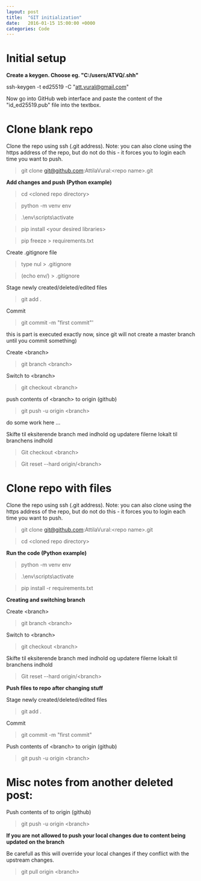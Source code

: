 ```yaml
---
layout: post
title:  "GIT initialization"
date:   2016-01-15 15:00:00 +0000
categories: Code
---
```

# Initial setup
**Create a keygen. Choose eg. "C:/users/ATVQ/.shh"**

ssh-keygen -t ed25519 -C "att.vural@gmail.com"

Now go into GitHub web interface and paste the content of the "id_ed25519.pub" file into the textbox.









# Clone blank repo
Clone the repo using ssh (.git address). Note: you can also clone using the https address of the repo, but do not do this - it forces you to login each time you want to push.

> git clone git@github.com:AttilaVural:\<repo name\>.git

**Add changes and push (Python example)**
  
> cd \<cloned repo directory\>

> python -m venv env

> .\env\scripts\activate

> pip install \<your desired libraries\>

> pip freeze \> requirements.txt

Create .gitignore file
> type nul \> .gitignore

> (echo env/) > .gitignore

Stage newly created/deleted/edited files
> git add .

Commit
> git commit -m "first commit"'

this is part is executed exactly now, since git will not create a master branch until you commit something)

Create \<branch\>
> git branch \<branch\>

Switch to \<branch\>
> git checkout \<branch\>

push contents of \<branch\> to origin (github)
> git push -u origin \<branch\>

do some work here ...

Skifte til eksiterende branch med indhold og updatere filerne lokalt til branchens indhold
> Git checkout \<branch\>

> Git reset --hard origin/\<branch\>
  
  
  
  
  
  
  
  
  
  
  
# Clone repo with files
Clone the repo using ssh (.git address). Note: you can also clone using the https address of the repo, but do not do this - it forces you to login each time you want to push.
> git clone git@github.com:AttilaVural:\<repo name\>.git

> cd \<cloned repo directory\>

**Run the code (Python example)**
> python -m venv env
  
> .\env\scripts\activate
  
> pip install -r requirements.txt

**Creating and switching branch**
  
Create \<branch\>
> git branch \<branch\>

Switch to \<branch\>
> git checkout \<branch\>

Skifte til eksiterende branch med indhold og updatere filerne lokalt til branchens indhold
> Git reset --hard origin/\<branch\>

**Push files to repo after changing stuff**
  
Stage newly created/deleted/edited files
> git add .

Commit
> git commit -m "first commit"

Push contents of \<branch\> to origin (github)
> git push -u origin \<branch\>




# Misc notes from another deleted post:
Push contents of <branch> to origin (github)
> git push -u origin \<branch>
  
**If you are not allowed to push your local changes due to content being updated on the branch**
  
Be carefull as this will override your local changes if they conflict with the upstream changes.
> git pull origin \<branch>
